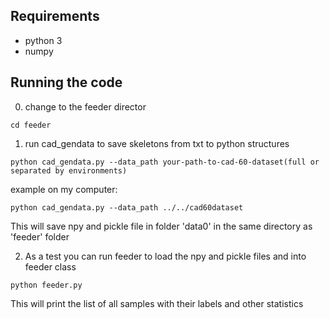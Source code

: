## Requirements

* python 3
* numpy

## Running the code

0. change to the feeder director

```commandline
cd feeder
```

1. run cad_gendata to save skeletons from txt to python structures
```commandline
python cad_gendata.py --data_path your-path-to-cad-60-dataset(full or separated by environments)
```

example on my computer:
```commandline
python cad_gendata.py --data_path ../../cad60dataset
```
This will save npy and pickle file in folder 'data0' in the same directory as 'feeder' folder

2. As a test you can run feeder to load the npy and pickle files and into feeder class

```commandline
python feeder.py
```

This will print the list of all samples with their labels and other statistics